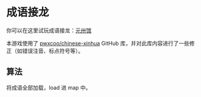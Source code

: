 # 成语接龙

你可以在这里试玩成语接龙：[元卅馆](http://yuansasi.com/lab/chengyujielong)

本游戏使用了 [pwxcoo/chinese-xinhua](https://github.com/pwxcoo/chinese-xinhua) GitHub 库，并对此库内容进行了一些修正（如错误注音、标点符号等）。

## 算法

将成语全部加载，load 进 map 中。
